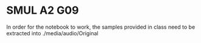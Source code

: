 # SMUL A2 G09
In order for the notebook to work, the samples provided in class need to be extracted into ./media/audio/Original